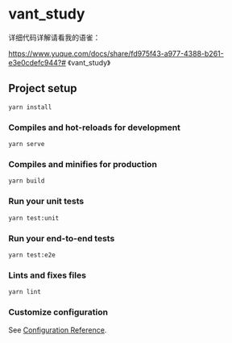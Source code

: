 # vant_study

详细代码详解请看我的语雀：

https://www.yuque.com/docs/share/fd975f43-a977-4388-b261-e3e0cdefc944?# 《vant_study》

## Project setup
```
yarn install
```

### Compiles and hot-reloads for development
```
yarn serve
```

### Compiles and minifies for production
```
yarn build
```

### Run your unit tests
```
yarn test:unit
```

### Run your end-to-end tests
```
yarn test:e2e
```

### Lints and fixes files
```
yarn lint
```

### Customize configuration
See [Configuration Reference](https://cli.vuejs.org/config/).

